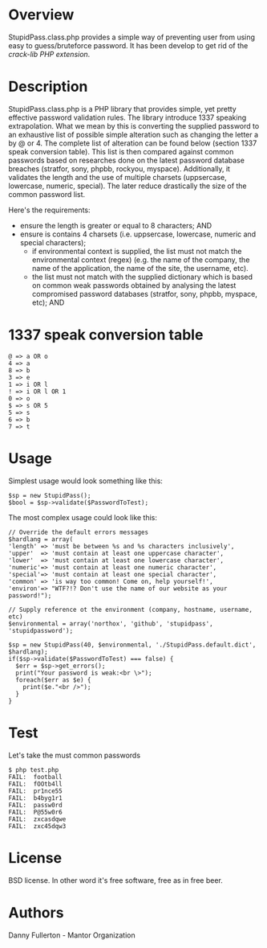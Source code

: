 # Overview
StupidPass.class.php provides a simple way of preventing user from using easy to guess/bruteforce password. It has been develop to get rid of the *crack-lib PHP extension*.

# Description
StupidPass.class.php is a PHP library that provides simple, yet pretty effective password validation rules. The library introduce 1337 speaking extrapolation. What we mean by this is converting the supplied password to an exhaustive list of possible simple alteration such as changing the letter a by @ or 4. The complete list of alteration can be found below (section 1337 speak conversion table). This list is then compared against common passwords based on researches done on the latest password database breaches (stratfor, sony, phpbb, rockyou, myspace). Additionally, it validates the length and the use of multiple charsets (uppsercase, lowercase, numeric, special). The later reduce drastically the size of the common password list.

Here's the requirements:

* ensure the length is greater or equal to 8 characters; AND
* ensure is contains 4 charsets (i.e. uppsercase, lowercase, numeric and special characters);
    * if environmental context is supplied, the list must not match the environmental context (regex) (e.g. the name of the company, the name of the application, the name of the site, the username, etc).
    * the list must not match with the supplied dictionary which is based on common weak passwords obtained by analysing the latest compromised password databases (stratfor, sony, phpbb, myspace, etc); AND
    
# 1337 speak conversion table

    @ => a OR o  
    4 => a
    8 => b
    3 => e
    1 => i OR l
    ! => i OR l OR 1
    0 => o
    $ => s OR 5
    5 => s
    6 => b
    7 => t

# Usage
Simplest usage would look something like this:

    $sp = new StupidPass();
    $bool = $sp->validate($PasswordToTest);

The most complex usage could look like this:

    // Override the default errors messages
    $hardlang = array(
    'length' => 'must be between %s and %s characters inclusively',
    'upper'  => 'must contain at least one uppercase character',
    'lower'  => 'must contain at least one lowercase character',
    'numeric'=> 'must contain at least one numeric character',
    'special'=> 'must contain at least one special character',
    'common' => 'is way too common! Come on, help yourself!',
    'environ'=> "WTF?!? Don't use the name of our website as your password!");
    
    // Supply reference ot the environment (company, hostname, username, etc)
    $environmental = array('northox', 'github', 'stupidpass', 'stupidpassword');
    
    $sp = new StupidPass(40, $environmental, './StupidPass.default.dict', $hardlang);
    if($sp->validate($PasswordToTest) === false) {
      $err = $sp->get_errors();
      print("Your password is weak:<br \>");
      foreach($err as $e) {
        print($e."<br />");
      }
    }

# Test

Let's take the must common passwords 

    $ php test.php 
    FAIL:  football
    FAIL:  fOOtb4ll
    FAIL:  pr1nce55
    FAIL:  b4byg1r1
    FAIL:  passw0rd
    FAIL:  P@55w0r6
    FAIL:  zxcasdqwe
    FAIL:  zxc45dqw3

# License
BSD license. In other word it's free software, free as in free beer.

# Authors
Danny Fullerton - Mantor Organization
